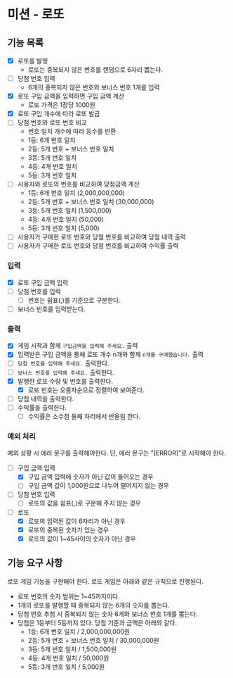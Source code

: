 # 미션 - 로또

## 기능 목록
- [x] 로또를 발행
  - 로또는 중복되지 않은 번호를 랜덤으로 6자리 뽑는다.
- [ ] 당첨 번호 입력
  - 6개의 중복되지 않은 번호와 보너스 번호 1개를 입력
- [x] 로또 구입 금액을 입력하면 구입 금액 계산
  - 로또 가격은 1장당 1000원
- [x] 로또 구입 개수에 따라 로또 발급
- [ ] 당첨 번호와 로또 번호 비교
  - 번호 일치 개수에 따라 등수를 반환
  - 1등: 6개 번호 일치
  - 2등: 5개 번호 + 보너스 번호 일치
  - 3등: 5개 번호 일치
  - 4등: 4개 번호 일치
  - 5등: 3개 번호 일치
- [ ] 사용자와 로또의 번호를 비교하여 당첨금액 계산
  - 1등: 6개 번호 일치 (2,000,000,000)
  - 2등: 5개 번호 + 보너스 번호 일치 (30,000,000)
  - 3등: 5개 번호 일치 (1,500,000)
  - 4등: 4개 번호 일치 (50,000)
  - 5등: 3개 번호 일치 (5,000)
- [ ] 사용자가 구매한 로또 번호와 당첨 번호를 비교하여 당첨 내역 출력
- [ ] 사용자가 구매한 로또 번호와 당첨 번호를 비교하여 수익률 출력
### 입력
- [x] 로또 구입 금액 입력
- [ ] 당첨 번호를 입력
  - [ ] 번호는 쉼표(,)를 기준으로 구분한다.
- [ ] 보너스 번호를 입력받는다.
### 출력
- [x] 게임 시작과 함께 `구입금액을 입력해 주세요.` 출력
- [x] 입력받은 구입 금액을 통해 로또 개수 n개와 함께 `n개를 구매했습니다.` 출력 
- [ ] `당첨 번호를 입력해 주세요.` 출력한다.
- [ ] `보너스 번호를 입력해 주세요.` 출력한다.
- [x] 발행한 로또 수량 및 번호를 출력한다.
  - [x] 로또 번호는 오름차순으로 정렬하여 보여준다.
- [ ] 당첨 내역을 출력한다.
- [ ] 수익률을 출력한다.
  - [ ] 수익률은 소수점 둘째 자리에서 반올림 한다.

### 예외 처리
예외 상황 시 에러 문구를 출력해야한다. 단, 에러 문구는 "[ERROR]"로 시작해야 한다.
- [ ] 구입 금액 입력
  - [x] 구입 금액 입력에 숫자가 아닌 값이 들어오는 경우
  - [ ] 구입 금액 값이 1,000원으로 나누어 떨어지지 않는 경우
- [ ] 당첨 번호 입력
  - [ ] 로또의 값을 쉼표(,)로 구분해 주지 않는 경우
- [ ] 로또
  - [x] 로또의 입력된 값이 6자리가 아닌 경우
  - [x] 로또의 중복된 숫자가 있는 경우
  - [x] 로또의 값이 1~45사이의 숫자가 아닌 경우

## 기능 요구 사항
로또 게임 기능을 구현해야 한다. 로또 게임은 아래와 같은 규칙으로 진행된다.
- 로또 번호의 숫자 범위는 1~45까지이다.
- 1개의 로또를 발행할 때 중복되지 않는 6개의 숫자를 뽑는다.
- 당첨 번호 추첨 시 중복되지 않는 숫자 6개와 보너스 번호 1개를 뽑는다.
- 당첨은 1등부터 5등까지 있다. 당첨 기준과 금액은 아래와 같다.
    - 1등: 6개 번호 일치 / 2,000,000,000원
    - 2등: 5개 번호 + 보너스 번호 일치 / 30,000,000원
    - 3등: 5개 번호 일치 / 1,500,000원
    - 4등: 4개 번호 일치 / 50,000원
    - 5등: 3개 번호 일치 / 5,000원